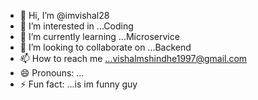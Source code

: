 - 👋 Hi, I’m @imvishal28
- 👀 I’m interested in ...Coding
- 🌱 I’m currently learning ...Microservice
- 💞️ I’m looking to collaborate on ...Backend
- 📫 How to reach me ...vishalmshindhe1997@gmail.com
- 😄 Pronouns: ...
- ⚡ Fun fact: ...is im funny guy

<!---
imvishal28/imvishal28 is a ✨ special ✨ repository because its `README.md` (this file) appears on your GitHub profile.
You can click the Preview link to take a look at your changes.
--->

